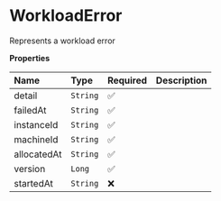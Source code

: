 # WorkloadError

Represents a workload error

**Properties**

| Name        | Type     | Required | Description |
| :---------- | :------- | :------- | :---------- |
| detail      | `String` | ✅       |             |
| failedAt    | `String` | ✅       |             |
| instanceId  | `String` | ✅       |             |
| machineId   | `String` | ✅       |             |
| allocatedAt | `String` | ✅       |             |
| version     | `Long`   | ✅       |             |
| startedAt   | `String` | ❌       |             |
